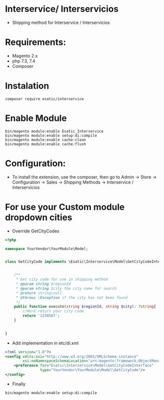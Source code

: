 # Interservice/ Interservicios

- Shipping method for Interservice / Interservicios

# Requirements:

- Magento 2.x
- php 7.3, 7.4
- Composer

# Instalation

```shell
composer require esatic/interservice
``` 

# Enable Module

```shell
bin/magento module:enable Esatic_Interservice
bin/magento module:enable setup:di:compile
bin/magento module:enable cache:clean
bin/magento module:enable cache:flush
```

# Configuration:

- To install the extension, use the composer, then go to Admin → Store → Configuration → Sales → Shipping Methods →
  Interservice / Interservicios

# For use your Custom module dropdown cities

- Override GetCityCodes

```php
<?php

namespace YourVendor\YourModule\Model;


class GetCityCode implements \Esatic\Interservice\Model\GetCityCodeInterface{


    /**
     * Get city code for use in shipping method
     * @param string $regionId
     * @param string $city the city name for search
     * @return string|null
     * @throws \Exception if the city has not been found
     */
    public function execute(string $regionId, string $city): ?string{
        //Here return your city code
        return '1234567';
    }
    

}
```

- Add implementation in etc/di.xml

```xml
<?xml version="1.0"?>
<config xmlns:xsi="http://www.w3.org/2001/XMLSchema-instance"
        xsi:noNamespaceSchemaLocation="urn:magento:framework:ObjectManager/etc/config.xsd">
    <preference for="Esatic\Interservice\Model\GetCityCodeInterface"
                type="YourVendor\YourModule\Model\GetCityCode"/>
</config>
```

- Finally

```shell
bin/magento module:enable setup:di:compile
```
